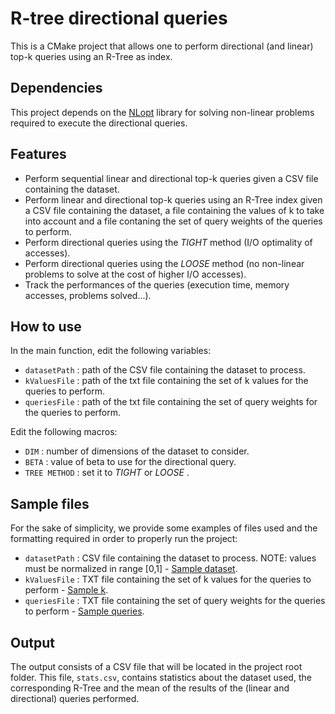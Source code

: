 # R-tree directional queries
This is a CMake project that allows one to perform directional (and linear) top-k queries using an R-Tree as index.

## Dependencies
This project depends on the [NLopt](https://nlopt.readthedocs.io/en/latest/) library for solving non-linear problems required to execute the directional queries.

## Features

- Perform sequential linear and directional top-k queries given a CSV file containing the dataset.
- Perform linear and directional top-k queries using an R-Tree index given a CSV file containing the dataset, a file containing the values of k to take into account and a file contaning the set of query weights of the queries to perform.
- Perform directional queries using the *TIGHT* method (I/O optimality of accesses).
- Perform directional queries using the *LOOSE* method (no non-linear problems to solve at the cost of higher I/O accesses).
- Track the performances of the queries (execution time, memory accesses, problems solved...).

## How to use

In the main function, edit the following variables:
-  `datasetPath` : path of the CSV file containing the dataset to process.
-  `kValuesFile` : path of the txt file containing the set of k values for the queries to perform.
-  `queriesFile` : path of the txt file containing the set of query weights for the queries to perform.

Edit the following macros:
-  `DIM` : number of dimensions of the dataset to consider.
-  `BETA` : value of beta to use for the directional query.
-  `TREE METHOD` : set it to *TIGHT* or *LOOSE* .

## Sample files
For the sake of simplicity, we provide some examples of files used and the formatting required in order to properly run the project:

- `datasetPath` : CSV file containing the dataset to process. NOTE: values must be normalized in range [0,1] - [Sample dataset](https://github.com/stefuma19/RtreeV2/tree/master/datasets/cor_neg_1k_2.csv).
-  `kValuesFile` : TXT file containing the set of k values for the queries to perform - [Sample k](https://github.com/stefuma19/RtreeV2/blob/master/utilities/k.txt).
-  `queriesFile` : TXT file containing the set of query weights for the queries to perform - [Sample queries](https://github.com/stefuma19/RtreeV2/blob/master/queries/2d.txt).

## Output
The output consists of a CSV file that will be located in the project root folder. This file, `stats.csv`,  contains statistics about the dataset used, the corresponding R-Tree and the mean of the results of the (linear and directional) queries performed.   